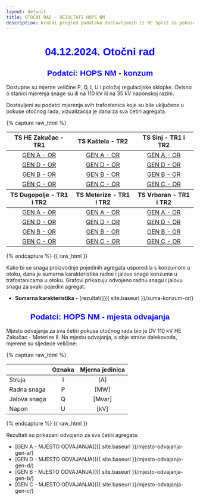 ```yaml
---
layout: default
title: OTOČNI RAD - REZULTATI HOPS NM
description: Kratki pregled podataka dostavljenih iz MC Split za pokuse otočnog rada u HE Zakučac
---
```


<h1 style="text-align: center; font-family: Helvetica; color: blue">04.12.2024. Otočni rad</h1>

<h2 style="text-align: center; font-family: Helvetica; color: blue">Podatci: HOPS NM - konzum</h2>

Dostupne su mjerne veličine P, Q, I, U i položaj regulacijske sklopke. 
Ovisno o stanici mjerenja snage su ili na 110 kV ili na 35 kV naponskoj razini.

Dostavljeni su podatci mjerenja svih trafostanica koje su bile uključene u pokuse otočnog rada, vizualizacija je dana za sva četiri agregata.

<style scoped>
table {
  font-size: 16px;
}
</style>

{% capture raw_html %}
<table>
    <thead>
        <tr>
            <th style="text-align:center">TS HE Zakučac - TR1</th>
            <th style="text-align:center">TS Kaštela - TR2</th>
            <th style="text-align:center">TS Sinj - TR1 i TR2</th>
        </tr>
    </thead>
    <tbody>
        <tr>
            <td style="text-align:center"><a href="{{ site.baseurl }}/ts-zakucac-or-gen-a/">GEN A - OR</a></td>
            <td style="text-align:center"><a href="{{ site.baseurl }}/ts-kastela-tr2-or-gen-a/">GEN A - OR</a></td>
            <td style="text-align:center"><a href="{{ site.baseurl }}/ts-sinj-or-gen-a/">GEN A - OR</a></td>
        </tr>
        <tr>
            <td style="text-align:center"><a href="{{ site.baseurl }}/ts-zakucac-or-gen-d/">GEN D - OR</a></td>
            <td style="text-align:center"><a href="{{ site.baseurl }}/ts-kastela-tr2-or-gen-d/">GEN D - OR</a></td>
            <td style="text-align:center"><a href="{{ site.baseurl }}/ts-sinj-or-gen-d/">GEN D - OR</a></td>
        </tr>
        <tr>
            <td style="text-align:center"><a href="{{ site.baseurl }}/ts-zakucac-or-gen-b/">GEN B - OR</a></td>
            <td style="text-align:center"><a href="{{ site.baseurl }}/ts-kastela-tr2-or-gen-b/">GEN B - OR</a></td>
            <td style="text-align:center"><a href="{{ site.baseurl }}/ts-sinj-or-gen-b/">GEN B - OR</a></td>
        </tr>
        <tr>
            <td style="text-align:center"><a href="{{ site.baseurl }}/ts-zakucac-or-gen-c/">GEN C - OR</a></td>
            <td style="text-align:center"><a href="{{ site.baseurl }}/ts-kastela-tr2-or-gen-c/">GEN C - OR</a></td>
            <td style="text-align:center"><a href="{{ site.baseurl }}/ts-sinj-or-gen-c/">GEN C - OR</a></td>
        </tr>
    </tbody>
    <thead>
        <tr>
            <th style="text-align:center">TS Dugopolje - TR1 i TR2</th>
            <th style="text-align:center">TS Meterize - TR1 i TR2</th>
            <th style="text-align:center">TS Vrboran - TR1 i TR2</th>
        </tr>
    </thead>
    <tbody>
        <tr>
            <td style="text-align:center"><a href="{{ site.baseurl }}/ts-dugopolje-or-gen-a/">GEN A - OR</a></td>
            <td style="text-align:center"><a href="{{ site.baseurl }}/ts-meterize-or-gen-a/">GEN A - OR</a></td>
            <td style="text-align:center"><a href="{{ site.baseurl }}/ts-vrboran-or-gen-a/">GEN A - OR</a></td>
        </tr>
        <tr>
            <td style="text-align:center"><a href="{{ site.baseurl }}/ts-dugopolje-or-gen-d/">GEN D - OR</a></td>
            <td style="text-align:center"><a href="{{ site.baseurl }}/ts-meterize-or-gen-d/">GEN D - OR</a></td>
            <td style="text-align:center"><a href="{{ site.baseurl }}/ts-vrboran-or-gen-d/">GEN D - OR</a></td>
        </tr>
        <tr>
            <td style="text-align:center"><a href="{{ site.baseurl }}/ts-dugopolje-or-gen-b/">GEN B - OR</a></td>
            <td style="text-align:center"><a href="{{ site.baseurl }}/ts-meterize-or-gen-b/">GEN B - OR</a></td>
            <td style="text-align:center"><a href="{{ site.baseurl }}/ts-vrboran-or-gen-b/">GEN B - OR</a></td>
        </tr>
        <tr>
            <td style="text-align:center"><a href="{{ site.baseurl }}/ts-dugopolje-or-gen-c/">GEN C - OR</a></td>
            <td style="text-align:center"><a href="{{ site.baseurl }}/ts-meterize-or-gen-c/">GEN C - OR</a></td>
            <td style="text-align:center"><a href="{{ site.baseurl }}/ts-vrboran-or-gen-c/">GEN C - OR</a></td>
        </tr>
    </tbody>
</table>
{% endcapture %}
{{ raw_html }}

Kako bi se snaga proizvodnje pojedinih agregata usporedila s konzumom u otoku, 
dana je sumarna karakteristika radne i jalove snage konzuma u trafostanicama u otoku.
Grafovi prikazuju odvojeno radnu snagu i jalovu snagu za svaki pojedini agregat.

* **Sumarna karakteristika** - [rezultati]({{ site.baseurl }}/suma-konzum-or/)


<h2 style="text-align: center; font-family: Helvetica; color: blue">Podatci: HOPS NM - mjesta odvajanja</h2>

Mjesto odvajanja za sva četiri pokusa otočnog rada bio je DV 110 kV HE Zakučac - Meterize II.
Na mjestu odvajanja, s obje strane dalekovoda, mjerene su sljedeće veličine:

{% capture raw_html %}
<table>
    <thead>
        <tr>
            <th style="text-align:left"></th>
            <th style="text-align:center">Oznaka</th>
            <th style="text-align:center">Mjerna jedinica</th>
        </tr>
    </thead>
    <tbody>
        <tr>
            <td style="text-align:left">Struja</td>
            <td style="text-align:center">I</td>
            <td style="text-align:center">[A]</td>
        </tr>
        <tr>
            <td style="text-align:left">Radna snaga</td>
            <td style="text-align:center">P</td>
            <td style="text-align:center">[MW]</td>
        </tr>
        <tr>
            <td style="text-align:left">Jalova snaga</td>
            <td style="text-align:center">Q</td>
            <td style="text-align:center">[Mvar]</td>
        </tr>
        <tr>
            <td style="text-align:left">Napon</td>
            <td style="text-align:center">U</td>
            <td style="text-align:center">[kV]</td>
        </tr>
    </tbody>
</table>
{% endcapture %}
{{ raw_html }}

Rezultati su prikazani odvojeno za sva četiri agregata:
* [GEN A - MJESTO ODVAJANJA]({{ site.baseurl }}/mjesto-odvajanja-gen-a/)
* [GEN D - MJESTO ODVAJANJA]({{ site.baseurl }}/mjesto-odvajanja-gen-d/)
* [GEN B - MJESTO ODVAJANJA]({{ site.baseurl }}/mjesto-odvajanja-gen-b/)
* [GEN C - MJESTO ODVAJANJA]({{ site.baseurl }}/mjesto-odvajanja-gen-c/)
